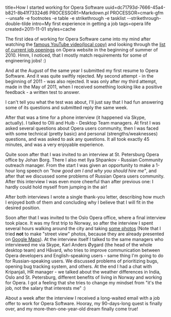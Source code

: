 title=How I started working for Opera Software
uuid=dc71793d-7666-45a4-b821-8b41f73324d6
PROCESSOR1=Markdown.pl
PROCESSOR=cmark-gfm --unsafe -e footnotes -e table -e strikethrough -e tasklist --strikethrough-double-tilde
intro=My first experience in getting a job
tags=opera life
created=2011-11-01
styles=cache

The first idea of working for Opera Software came into my mind after watching the [famous YouTube video][yt][(local copy)][ytc] and looking through the [list of current job openings][list] on Opera website in the beginning of summer of 2010. Hmm, I noticed, that I mostly match requirements for some of engineering jobs! :)

[yt]: http://www.youtube.com/watch?v=rarTKLmfN4o
[ytc]: ../cache/how-i-started-working-for-opera-software.mp4
[list]: http://www.opera.com/company/jobs/list/

And at the August of the same year I submitted my first resume to Opera Software. And it was quite swiftly rejected. My second attempt - in the beginning of 2011 - was also rejected. It was only after my third attempt, made in the May of 2011, when I received something looking like a positive feedback - a written test to answer.

I can't tell you what the test was about, I'll just say that I had fun answering some of its questions and submitted reply the same week.

After that was a time for a phone interview (it happened via Skype, actually). I talked to Olli and Huib - Desktop Team managers. At first I was asked several questions about Opera users community, then I was faced with some technical (pretty basic) and personal (strengths/weaknesses) questions, and was asked to ask any questions. It all took exactly 45 minutes, and was a very enjoyable experience.

Quite soon after that I was invited to an interview at St. Petersburg Opera office by Johan Borg. There I also met Ilya Shpankov - Russian Community outreach manager. From the start I was given an opportunity to make a 1-hour long speech on _"how good am I and why you should hire me"_, and after that we discussed some problems of Russian Opera users community. After this interview I was even more cheerful than after previous one: I hardly could hold myself from jumping in the air!

After both interviews I wrote a single thank-you letter, describing how much I enjoyed both of them and concluding why I believe that I will fit in the desired position.

Soon after that I was invited to the Oslo Opera office, where a final interview took place. It was my first trip to Norway, so after the interview I spent several hours walking around the city and taking [some photos][my] (Note that I tried **not** to make "street view" photos, because they are already presented on [Google Maps][maps]). At the interview itself I talked to the same managers who interviewed me via Skype, Karl Anders Øygard (the head of the whole desktop team) and Håvard, who tries to improve communication between Opera developers and English-speaking users - same thing I'm going to do for Russian-speaking users. We discussed problems of prioritizing bugs, opening bug tracking system, and others. At the end I had a chat with Kripanjali, HR manager - we talked about the weather differences in India, Oslo and St. Petersburg, different benefits of living in Norway and working for Opera. I got a feeling that she tries to change my mindset from "it's the job, not the salary that interests me" :)

[my]: /photos/11-08-oslo.html
[maps]: http://tinyurl.com/3ebte3j

About a week after the interview I received a long-waited email with a job offer to work for Opera Software. Hooray, my 90-days-long quest is finally over, and my more-then-one-year-old dream finally come true!
